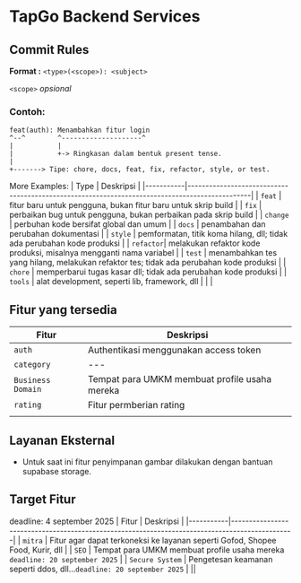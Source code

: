 # TapGo Backend Services

## Commit Rules

**Format :** `<type>(<scope>): <subject>`

`<scope>` _opsional_

### Contoh:

```
feat(auth): Menambahkan fitur login
^--^        ^--------------------^
|           |
|           +-> Ringkasan dalam bentuk present tense.
|
+-------> Tipe: chore, docs, feat, fix, refactor, style, or test.
```

More Examples:
| Type | Deskripsi |
|-----------|-----------------------------------------------------------------------------------------------|
| `feat` | fitur baru untuk pengguna, bukan fitur baru untuk skrip build |
| `fix` | perbaikan bug untuk pengguna, bukan perbaikan pada skrip build |
| `change` | perbuhan kode bersifat global dan umum |
| `docs` | penambahan dan perubahan dokumentasi |
| `style` | pemformatan, titik koma hilang, dll; tidak ada perubahan kode produksi |
| `refactor`| melakukan refaktor kode produksi, misalnya mengganti nama variabel |
| `test` | menambahkan tes yang hilang, melakukan refaktor tes; tidak ada perubahan kode produksi |
| `chore` | memperbarui tugas kasar dll; tidak ada perubahan kode produksi |
| `tools` | alat development, seperti lib, framework, dll |
| |

## Fitur yang tersedia

| Fitur             | Deskripsi                                     |
| ----------------- | --------------------------------------------- |
| `auth`            | Authentikasi menggunakan access token         |
| `category`        | ---                                           |
| `Business Domain` | Tempat para UMKM membuat profile usaha mereka |
| `rating`          | Fitur permberian rating                       |
|                   |

## Layanan Eksternal

- Untuk saat ini fitur penyimpanan gambar dilakukan dengan bantuan supabase storage.

## Target Fitur

deadline: 4 september 2025
| Fitur | Deskripsi |
|-----------|-----------------------------------------------------------------------------------------------|
| `mitra` | Fitur agar dapat terkoneksi ke layanan seperti Gofod, Shopee Food, Kurir, dll |
| `SEO` | Tempat para UMKM membuat profile usaha mereka `deadline: 20 september 2025` |
| `Secure System` | Pengetesan keamanan seperti ddos, dll...`deadline: 20 september 2025` |
||
